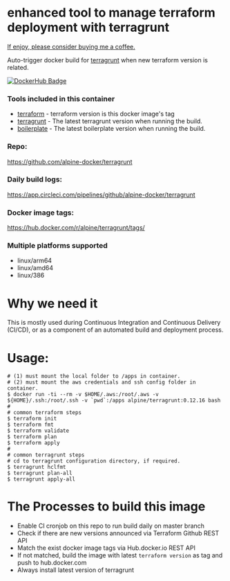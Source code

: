 # enhanced tool to manage terraform deployment with terragrunt

[If enjoy, please consider buying me a coffee.](https://www.buymeacoffee.com/ozbillwang)

Auto-trigger docker build for [terragrunt](https://github.com/gruntwork-io/terragrunt) when new terraform version is related.

[![DockerHub Badge](http://dockeri.co/image/alpine/terragrunt)](https://hub.docker.com/r/alpine/terragrunt/)

### Tools included in this container

* [terraform](https://terraform.io) - terraform version is this docker image's tag
* [terragrunt](https://github.com/gruntwork-io/terragrunt) - The latest terragrunt version when running the build.
* [boilerplate](https://github.com/gruntwork-io/boilerplate) - The latest boilerplate version when running the build.

### Repo:

https://github.com/alpine-docker/terragrunt

### Daily build logs:

https://app.circleci.com/pipelines/github/alpine-docker/terragrunt

### Docker image tags:

https://hub.docker.com/r/alpine/terragrunt/tags/

### Multiple platforms supported

* linux/arm64
* linux/amd64
* linux/386

# Why we need it

This is mostly used during Continuous Integration and Continuous Delivery (CI/CD), or as a component of an automated build and deployment process.

# Usage:

    # (1) must mount the local folder to /apps in container.
    # (2) must mount the aws credentials and ssh config folder in container.
    $ docker run -ti --rm -v $HOME/.aws:/root/.aws -v ${HOME}/.ssh:/root/.ssh -v `pwd`:/apps alpine/terragrunt:0.12.16 bash
    #
    # common terraform steps
    $ terraform init
    $ terraform fmt
    $ terraform validate
    $ terraform plan
    $ terraform apply
    #
    # common terragrunt steps
    # cd to terragrunt configuration directory, if required.
    $ terragrunt hclfmt
    $ terragrunt plan-all
    $ terragrunt apply-all

# The Processes to build this image

* Enable CI cronjob on this repo to run build daily on master branch
* Check if there are new versions announced via Terraform Github REST API
* Match the exist docker image tags via Hub.docker.io REST API
* If not matched, build the image with latest `terraform version` as tag and push to hub.docker.com
* Always install latest version of terragrunt
